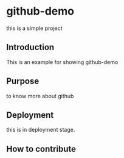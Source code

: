 # github-demo

this is a simple project

## Introduction

This is an example for showing github-demo

## Purpose
to know more about github
## Deployment

this is in deployment stage.

## How to contribute



